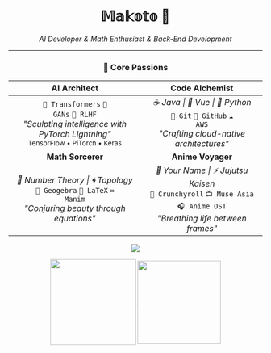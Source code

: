 <center>
<h1>𝕄𝕒𝕜𝕠𝕥𝕠 🦊</h1>
<em>AI Developer & Math Enthusiast & Back-End Development</em>

<hr />

### 🎯 Core Passions


| <strong>AI Architect</strong>                                                                                                  | <strong>Code Alchemist</strong>                                                                                         |
|:------------------------------------------------------------------------------------------------------------------------------:|:------------------------------------------------------------------------------------------------------------------------:|
| <code>🤖 Transformers</code> <code>🧠 GANs</code> <code>🦾 RLHF</code><br><em>"Sculpting intelligence with PyTorch Lightning"</em><br><small>TensorFlow • PiTorch • Keras</small> | <em>☕ Java &vert; 🖖 Vue &vert; 🐍 Python</em><br><code>🌿 Git</code> <code>🐙 GitHub</code> <code>☁️ AWS</code><br><em>"Crafting cloud-native architectures"</em> |
| <strong>Math Sorcerer</strong>                                                                                                | <strong>Anime Voyager</strong>                                                                                           |
| <em>📜 Number Theory &vert; 🌀 Topology</em><br><code>📐 Geogebra</code> <code>🧮 LaTeX</code> <code>∞ Manim</code><br><em>"Conjuring beauty through equations"</em> | <em>🌸 Your Name &vert; ⚡ Jujutsu Kaisen</em><br><code>🎌 Crunchyroll</code> <code>📺 Muse Asia</code> <code>🎧 Anime OST</code><br><em>"Breathing life between frames"</em> |
</center>



<p align="center">
  <img src="https://capsule-render.vercel.app/api?type=waving&color=gradient&height=200&&section=header&text=Hi,friend!+ヾ(Ő∀Ő๑)ﾉ&fontSize=60&fontAlign=50&fontAlignY=36&desc=&descAlign=50&descSize=30&descAlignY=60&animation=twinkling" />
</p>

<p align="center">
  <a href="https://github.com/zxuexingzhijie">
    <img height=170 align="center" src="https://github-readme-stats.vercel.app/api?username=zxuexingzhijie&show_icons=true&theme=blue" />
  </a>
    <!-- <a href="https://github.com/zxuexingzhijie">
<img height=150 align="center" src="https://github-readme-streak-stats.herokuapp.com?user=zxuexingzhijie&theme=blue&hide_border=%E7%9C%9F&border_radius=6&locale=zh_Hans&date_format=%5BY%20%5DM%20j&mode=weekly" />
  </a>
  <a href="https://github.com/zxuexingzhijie">
<img height=120 align="center" src="https://github-readme-streak-stats.herokuapp.com?user=zxuexingzhijie&theme=blue&hide_border=true&border_radius=5"/>
  </a> -->
  <a href="https://github.com/zxuexingzhijie">
    <img height=165 align="center" src="https://github-readme-stats.vercel.app/api/top-langs?username=zxuexingzhijie&layout=compact&langs_count=8&card_width=130&theme=blue" />
  </a>
</p>




